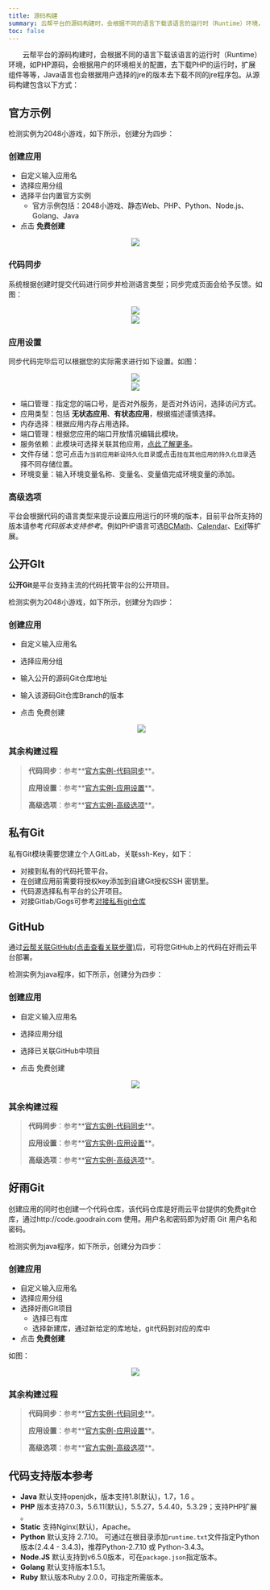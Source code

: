 ```yaml
---
title: 源码构建
summary: 云帮平台的源码构建时，会根据不同的语言下载该语言的运行时（Runtime）环境，如PHP源码，会根据用户的环境相关的配置，去下载PHP的运行时，扩展组件等等，Java语言也会根据用户选择的jre的版本去下载不同的jre程序包
toc: false
---
```


<div id="toc"></div>

&emsp;&emsp;云帮平台的源码构建时，会根据不同的语言下载该语言的运行时（Runtime）环境，如PHP源码，会根据用户的环境相关的配置，去下载PHP的运行时，扩展组件等等，Java语言也会根据用户选择的jre的版本去下载不同的jre程序包。从源码构建包含以下方式：

## 官方示例

检测实例为2048小游戏，如下所示，创建分为四步：

### 创建应用
- 自定义输入应用名
- 选择应用分组
- 选择平台内置官方实例
  -    官方示例包括：2048小游戏、静态Web、PHP、Python、Node.js、Golang、Java
- 点击 **免费创建**

<center><img src="https://static.goodrain.com/images/acp/docs/user-docs/addapp/addapp-code-offical.png" style="border:1px solid #eee;max-width:60%"/></center>

### 代码同步

系统根据创建时提交代码进行同步并检测语言类型；同步完成页面会给予反馈。如图：

   <center><img src="https://static.goodrain.com/images/acp/docs/user-docs/addapp/addapp-code-offical-2.png" style="border:1px solid #eee;max-width:60%"/></center>

   <center><img src="https://static.goodrain.com/images/acp/docs/user-docs/addapp/addapp-code-offical-3.png" style="border:1px solid #eee;max-width:60%" /></center>

### 应用设置

同步代码完毕后可以根据您的实际需求进行如下设置。如图：

   <center><img src="https://static.goodrain.com/images/acp/docs/user-docs/addapp/addapp-code-offical-4-1.png" style="border:1px solid #eee;max-width:60%" /></center>

   <center><img src="https://static.goodrain.com/images/acp/docs/user-docs/addapp/addapp-code-offical-4-2.png" style="border:1px solid #eee;max-width:60%" /></center>

   - 端口管理：指定您的端口号，是否对外服务，是否对外访问，选择访问方式。
   - 应用类型：包括 **无状态应用**、**有状态应用**，根据描述谨慎选择。
   - 内存选择：根据应用内存占用选择。
   - 端口管理：根据您应用的端口开放情况编辑此模块。
   - 服务依赖：此模块可选择关联其他应用，[点此了解更多](http://www.rainbond.com/docs/stable/user-app-docs/myapps/myapp-platform-reliance.html)。
   - 文件存储：您可点击`为当前应用新设持久化目录`或点击`挂在其他应用的持久化目录`选择不同存储位置。
   - 环境变量：输入环境变量名称、变量名、变量值完成环境变量的添加。

### 高级选项

平台会根据代码的语言类型来提示设置应用运行的环境的版本，目前平台所支持的版本请参考*代码版本支持参考*。例如PHP语言可选[BCMath](http://docs.php.net/bcmath)、[Calendar](https://user.goodrain.com/apps/jfteam/gr7c1e25/app-language/http/docs.php.net/calendar)、[Exif](http://docs.php.net/exif)等扩展。

## 公开GIt

**公开Git**是平台支持主流的代码托管平台的公开项目。

检测实例为2048小游戏，如下所示，创建分为四步：

### 创建应用

- 自定义输入应用名

- 选择应用分组

- 输入公开的源码Git仓库地址

- 输入该源码Git仓库Branch的版本

- 点击 免费创建

   <center><img src="https://static.goodrain.com/images/acp/docs/user-docs/addapp/addapp-code-opengit.png" style="border:1px solid #eee;max-width:60%" /></center>


### 其余构建过程


> **代码同步**：参考**[官方实例-代码同步](#part-2bf3829b9f082e28)**。
>
> **应用设置**：参考**[官方实例-应用设置](#part-2c9f27d6be436681)**。
>
> **高级选项**：参考**[官方实例-高级选项](#part-2f1c72d2858f94ae)**。

## 私有Git

私有Git模块需要您建立个人GitLab，关联ssh-Key，如下：
- 对接到私有的代码托管平台。
- 在创建应用前需要将授权key添加到自建Git授权SSH 密钥里。
- 代码源选择私有平台的公开项目。
- 对接Gitlab/Gogs可参考[对接私有git仓库](http://www.rainbond.com/docs/stable/best-practice/connection-git-server.html)

## GitHub

通过[云帮关联GitHub(点击查看关联步骤)](/docs/stable/rainBond_GitHub.html)后，可将您GitHub上的代码在好雨云平台部署。

检测实例为java程序，如下所示，创建分为四步：

### 创建应用

- 自定义输入应用名

- 选择应用分组
- 选择已关联GitHub中项目
- 点击 免费创建

<center><img src="https://static.goodrain.com/images/acp/docs/user-docs/addapp/addapp-code-GitHub-1.png" style="border:1px solid #eee;max-width:60%" /></center>

### 其余构建过程

> **代码同步**：参考**[官方实例-代码同步](#part-2bf3829b9f082e28)**。
>
> **应用设置**：参考**[官方实例-应用设置](#part-2c9f27d6be436681)**。
>
> **高级选项**：参考**[官方实例-高级选项](#part-2f1c72d2858f94ae)**。

## 好雨Git

创建应用的同时也创建一个代码仓库，该代码仓库是好雨云平台提供的免费git仓库，通过http://code.goodrain.com 使用。用户名和密码即为好雨 Git 用户名和密码。

检测实例为java程序，如下所示，创建分为四步：

### 创建应用

- 自定义输入应用名
- 选择应用分组
- 选择好雨GIt项目
  - 选择已有库
  - 选择新建库，通过新给定的库地址，git代码到对应的库中
- 点击 **免费创建**

如图：<center><img src="https://static.goodrain.com/images/acp/docs/user-docs/addapp/addapp-code-goodrain-Git.png" style="border:1px solid #eee;max-width:50%" /></center>

### 其余构建过程

> **代码同步**：参考**[官方实例-代码同步](#part-2bf3829b9f082e28)**。
>
> **应用设置**：参考**[官方实例-应用设置](#part-2c9f27d6be436681)**。
>
> **高级选项**：参考**[官方实例-高级选项](#part-2f1c72d2858f94ae)**。

## 代码支持版本参考

- **Java**
  默认支持openjdk，版本支持1.8(默认)，1.7，1.6 。
- **PHP**
  版本支持7.0.3，5.6.11(默认)，5.5.27，5.4.40，5.3.29；支持PHP扩展 。
- **Static**
  支持Nginx(默认)，Apache。
- **Python**
  默认支持 2.7.10。
  可通过在根目录添加`runtime.txt`文件指定Python版本(2.4.4 - 3.4.3)，推荐Python-2.7.10 或 Python-3.4.3。
- **Node.JS**
  默认支持到v6.5.0版本，可在`package.json`指定版本。
- **Golang**
  默认支持版本1.5.1。
- **Ruby**
  默认版本Ruby 2.0.0，可指定所需版本。